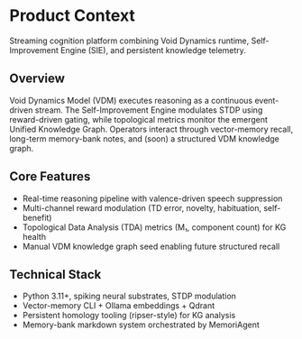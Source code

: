 # Product Context

Streaming cognition platform combining Void Dynamics runtime, Self-Improvement Engine (SIE), and persistent knowledge telemetry.

## Overview

Void Dynamics Model (VDM) executes reasoning as a continuous event-driven stream. The Self-Improvement Engine modulates STDP using reward-driven gating, while topological metrics monitor the emergent Unified Knowledge Graph. Operators interact through vector-memory recall, long-term memory-bank notes, and (soon) a structured VDM knowledge graph.

## Core Features

- Real-time reasoning pipeline with valence-driven speech suppression
- Multi-channel reward modulation (TD error, novelty, habituation, self-benefit)
- Topological Data Analysis (TDA) metrics (M₁, component count) for KG health
- Manual VDM knowledge graph seed enabling future structured recall

## Technical Stack

- Python 3.11+, spiking neural substrates, STDP modulation
- Vector-memory CLI + Ollama embeddings + Qdrant
- Persistent homology tooling (ripser-style) for KG analysis
- Memory-bank markdown system orchestrated by MemoriAgent
